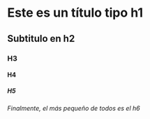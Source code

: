 # Este es un título tipo h1
## Subtitulo en h2
### H3
#### H4
##### H5
###### Finalmente, el más pequeño de todos es el h6
